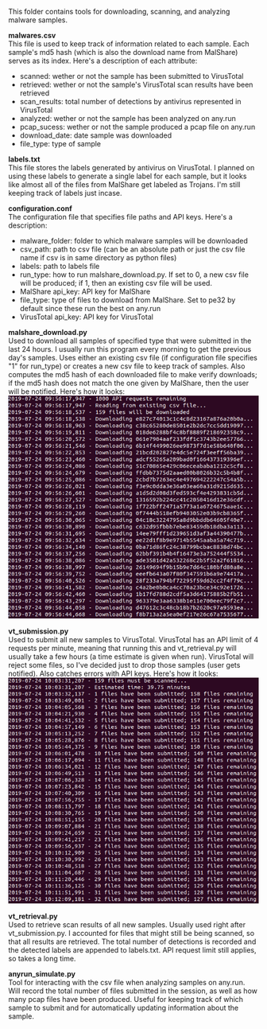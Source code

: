 This folder contains tools for downloading, scanning, and analyzing malware samples.

**malwares.csv**  
This file is used to keep track of information related to each sample.  Each sample's md5 hash (which is also the download name from MalShare) serves as its index.  Here's a description of each attribute:
* scanned: wether or not the sample has been submitted to VirusTotal
* retrieved: wether or not the sample's VirusTotal scan results have been retrieved
* scan_results: total number of detections by antivirus represented in VirusTotal
* analyzed: wether or not the sample has been analyzed on any.run
* pcap_sucess: wether or not the sample produced a pcap file on any.run
* download_date: date sample was downloaded
* file_type: type of sample

**labels.txt**  
This file stores the labels generated by antivirus on VirusTotal.  I planned on using these labels to generate a single label for each sample, but it looks like almost all of the files from MalShare get labeled as Trojans.  I'm still keeping track of labels just incase.

**configuration.conf**  
The configuration file that specifies file paths and API keys.  Here's a description:
* malware_folder: folder to which malware samples will be downloaded
* csv_path: path to csv file (can be an absolute path or just the csv file name if csv is in same directory as python files)
* labels: path to labels file
* run_type: how to run malshare_download.py.  If set to 0, a new csv file will be produced; if 1, then an existing csv file will be used.
* MalShare api_key: API key for MalShare
* file_type: type of files to download from MalShare.  Set to pe32 by default since these run the best on any.run
* VirusTotal api_key: API key for VirusTotal

**malshare_download.py**  
Used to download all samples of specified type that were submitted in the last 24 hours.  I usually run this program every morning to get the previous day's samples.  Uses either an existing csv file (if configuration file specifies "1" for run_type) or creates a new csv file to keep track of samples.  Also computes the md5 hash of each downloaded file to make verify downloads; if the md5 hash does not match the one given by MalShare, then the user will be notified.  Here's how it looks:
![Downloading](https://github.com/BlueJayADAL/NetML/raw/master/dataset/tools/images/MalShare%20Download.png)

**vt_submission.py**  
Used to submit all new samples to VirusTotal.  VirusTotal has an API limit of 4 requests per minute, meaning that running this and vt_retrieval.py will usually take a few hours (a time estimate is given when run).  VirusTotal will reject some files, so I've decided just to drop those samples (user gets notified).  Also catches errors with API keys.  Here's how it looks:
![Submitting](https://github.com/BlueJayADAL/NetML/raw/master/dataset/tools/images/VT%20Submission.png)

**vt_retrieval.py**  
Used to retrieve scan results of all new samples.  Usually used right after vt_submission.py.  I accounted for files that might still be being scanned, so that all results are retrieved.  The total number of detections is recorded and the detected labels are appended to labels.txt.  API request limit still applies, so takes a long time.

**anyrun_simulate.py**  
Tool for interacting with the csv file when analyzing samples on any.run.  Will record the total number of files submitted in the session, as well as how many pcap files have been produced.  Useful for keeping track of which sample to submit and for automatically updating information about the sample.
